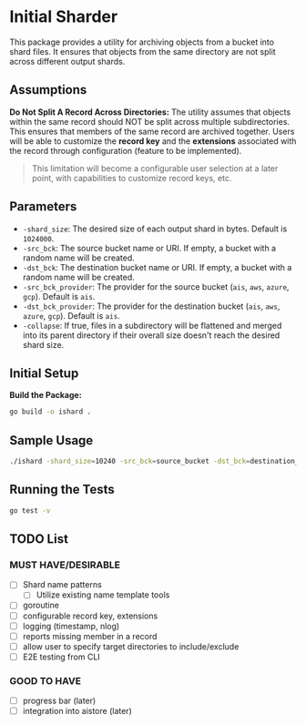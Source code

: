 # Initial Sharder

This package provides a utility for archiving objects from a bucket into shard files. It ensures that objects from the same directory are not split across different output shards.

## Assumptions

**Do Not Split A Record Across Directories:** The utility assumes that objects within the same record should NOT be split across multiple subdirectories. This ensures that members of the same record are archived together. Users will be able to customize the **record key** and the **extensions** associated with the record through configuration (feature to be implemented).

> This limitation will become a configurable user selection at a later point, with capabilities to customize record keys, etc.

## Parameters

- `-shard_size`: The desired size of each output shard in bytes. Default is `1024000`.
- `-src_bck`: The source bucket name or URI. If empty, a bucket with a random name will be created.
- `-dst_bck`: The destination bucket name or URI. If empty, a bucket with a random name will be created.
- `-src_bck_provider`: The provider for the source bucket (`ais`, `aws`, `azure`, `gcp`). Default is `ais`.
- `-dst_bck_provider`: The provider for the destination bucket (`ais`, `aws`, `azure`, `gcp`). Default is `ais`.
- `-collapse`: If true, files in a subdirectory will be flattened and merged into its parent directory if their overall size doesn't reach the desired shard size.

## Initial Setup

**Build the Package:**

```sh
go build -o ishard .
```

## Sample Usage

```sh
./ishard -shard_size=10240 -src_bck=source_bucket -dst_bck=destination_bucket -src_bck_provider=ais -dst_bck_provider=ais
```

## Running the Tests

```sh
go test -v
```

## TODO List

### MUST HAVE/DESIRABLE
- [ ] Shard name patterns
   - [ ] Utilize existing name template tools
- [ ] goroutine
- [ ] configurable record key, extensions
- [ ] logging (timestamp, nlog)
- [ ] reports missing member in a record
- [ ] allow user to specify target directories to include/exclude
- [ ] E2E testing from CLI

### GOOD TO HAVE
- [ ] progress bar (later)
- [ ] integration into aistore (later)
